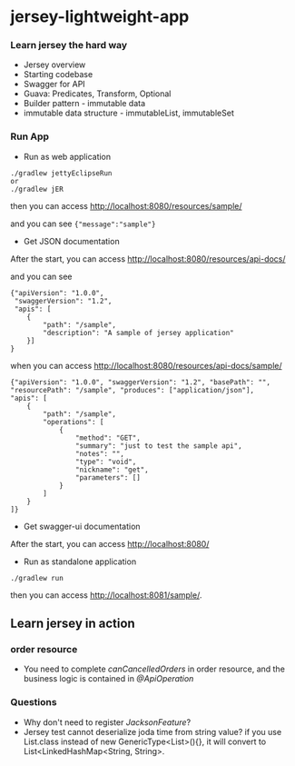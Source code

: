 jersey-lightweight-app
======================

### Learn jersey the hard way
* Jersey overview
* Starting codebase
* Swagger for API
* Guava: Predicates, Transform, Optional
* Builder pattern - immutable data
* immutable data structure -  immutableList, immutableSet

### Run App

* Run as web application

```
./gradlew jettyEclipseRun
or 
./gradlew jER
```
then you can access [http://localhost:8080/resources/sample/](http://localhost:8080/resources/sample/)

and you can see `{"message":"sample"}`

* Get JSON documentation

After the start, you can access
[http://localhost:8080/resources/api-docs/](http://localhost:8080/resources/api-docs)

and you can see

```
{"apiVersion": "1.0.0", 
 "swaggerVersion": "1.2", 
 "apis": [
    {
        "path": "/sample",
        "description": "A sample of jersey application"
    }]
}
```
when you can access
[http://localhost:8080/resources/api-docs/sample/](http://localhost:8080/resources/api-docs/sample/)

```
{"apiVersion": "1.0.0", "swaggerVersion": "1.2", "basePath": "", 
"resourcePath": "/sample", "produces": ["application/json"], 
"apis": [
    {
        "path": "/sample",
        "operations": [
            {
                "method": "GET",
                "summary": "just to test the sample api",
                "notes": "",
                "type": "void",
                "nickname": "get",
                "parameters": []
            }
        ]
    }
]}
```
* Get swagger-ui documentation

After the start, you can access [http://localhost:8080/](http://localhost:8080/)

* Run as standalone application

```
./gradlew run
```
then you can access [http://localhost:8081/sample/](http://localhost:8081/sample/).

## Learn jersey in action

### order resource

* You need to complete *canCancelledOrders* in order resource, and the business logic is contained in *@ApiOperation*

### Questions

* Why don't need to register *JacksonFeature*?
* Jersey test cannot deserialize joda time from string value? 
 if you use List.class instead of new GenericType<List<Order>>(){},
 it will convert to List<LinkedHashMap<String, String>.

